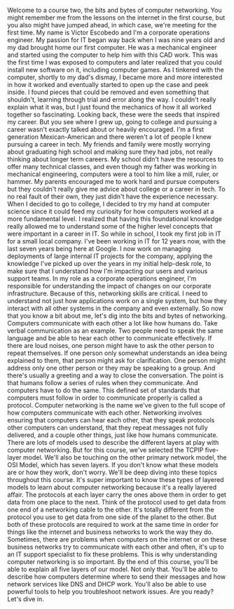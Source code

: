 Welcome to a course two, the bits and bytes of computer networking. You might
remember me from the lessons on the internet in the first course, but you also
might have jumped ahead, in which case, we're meeting for the first time. My
name is Victor Escobedo and I'm a corporate operations engineer. My passion for
IT began way back when I was nine years old and my dad brought home our first
computer. He was a mechanical engineer and started using the computer to help
him with this CAD work. This was the first time I was exposed to computers and
later realized that you could install new software on it, including computer
games. As I tinkered with the computer, shortly to my dad's dismay, I became
more and more interested in how it worked and eventually started to open up the
case and peek inside. I found pieces that could be removed and even something
that shouldn't, learning through trial and error along the way. I couldn't
really explain what it was, but I just found the mechanics of how it all worked
together so fascinating. Looking back, these were the seeds that inspired my
career. But you see where I grew up, going to college and pursuing a career
wasn't exactly talked about or heavily encouraged. I'm a first generation
Mexican-American and there weren't a lot of people I knew pursuing a career in
tech. My friends and family were mostly worrying about graduating high school
and making sure they had jobs, not really thinking about longer term careers. My
school didn't have the resources to offer many technical classes, and even
though my father was working in mechanical engineering, computers were a tool to
him like a mill, ruler, or hammer. My parents encouraged me to work hard and
pursue computers but they couldn't really give me advice about college or a
career in tech. To no real fault of their own, they just didn't have the
experience necessary. When I decided to go to college, I decided to try my hand
at computer science since it could feed my curiosity for how computers worked at
a more fundamental level. I realized that having this foundational knowledge
really allowed me to understand some of the higher level concepts that were
important in a career in IT. So while in school, I took my first job in IT for a
small local company. I've been working in IT for 12 years now, with the last
seven years being here at Google. I now work on managing deployments of large
internal IT projects for the company, applying the knowledge I've picked up over
the years in my initial help-desk role, to make sure that I understand how I'm
impacting our users and various support teams. In my role as a corporate
operations engineer, I'm responsible for understanding the impact of changes on
our corporate infrastructure. Because of this, networking skills are critical. I
need to understand not just how applications work on a single system, but how
they interact with all other systems in the company and even externally. So now
that you know a bit about me, let's dig into the bits and bytes of networking.
Computers communicate with each other a lot like how humans do. Take verbal
communication as an example. Two people need to speak the same language and be
able to hear each other to communicate effectively. If there are loud noises,
one person might have to ask the other person to repeat themselves. If one
person only somewhat understands an idea being explained to them, that person
might ask for clarification. One person might address only one other person or
they may be speaking to a group. And there's usually a greeting and a way to
close the conversation. The point is that humans follow a series of rules when
they communicate. And computers have to do the same. This defined set of
standards that computers must follow in order to communicate properly is called
a protocol. Computer networking is the name we've given to the full scope of how
computers communicate with each other. Networking involves ensuring that
computers can hear each other, that they speak protocols other computers can
understand, that they repeat messages not fully delivered, and a couple other
things, just like how humans communicate. There are lots of models used to
describe the different layers at play with computer networking. But for this
course, we've selected the TCPIP five-layer model. We'll also be touching on the
other primary network model, the OSI Model, which has seven layers. If you don't
know what these models are or how they work, don't worry. We'll be deep diving
into these topics throughout this course. It's super important to know these
types of layered models to learn about computer networking because it's a really
layered affair. The protocols at each layer carry the ones above them in order
to get data from one place to the next. Think of the protocol used to get data
from one end of a networking cable to the other. It's totally different from the
protocol you use to get data from one side of the planet to the other. But both
of these protocols are required to work at the same time in order for things
like the internet and business networks to work the way they do. Sometimes,
there are problems when computers on the internet or on these business networks
try to communicate with each other and often, it's up to an IT support
specialist to fix these problems. This is why understanding computer networking
is so important. By the end of this course, you'll be able to explain all five
layers of our model. Not only that. You'll be able to describe how computers
determine where to send their messages and how network services like DNS and
DHCP work. You'll also be able to use powerful tools to help you troubleshoot
network issues. Are you ready? Let's dive in.